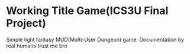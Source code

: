 # Working Title Game(ICS3U Final Project)

Simple light fantasy MUD(Multi-User Dungeon) game.
Documentation by real humans trust me bro